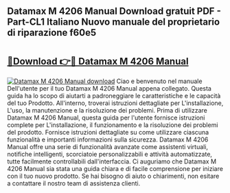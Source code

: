 ## Datamax M 4206 Manual Download gratuit PDF - Part-CL1 Italiano Nuovo manuale del proprietario di riparazione f60e5

# <h2><a href="http://dfeo5u.blite.top/?on=Datamax+M+4206+Manual">🔗Download 👉🔴 Datamax M 4206 Manual</a></h2>

[![Datamax M 4206 Manual download](https://i.imgur.com/lujVjoI.png)](http://dfeo5u.blite.top/?on=Datamax+M+4206+Manual)
Ciao e benvenuto nel manuale Dell'utente per il tuo Datamax M 4206 Manual appena collegato. Questa guida ha lo scopo di aiutarti a padroneggiare le caratteristiche e le capacità del tuo Prodotto. All'interno, troverai istruzioni dettagliate per L'installazione, L'uso, la manutenzione e la risoluzione dei problemi. Prima di utilizzare Datamax M 4206 Manual, questa guida per l'utente fornisce istruzioni complete per L'installazione, il funzionamento e la risoluzione dei problemi del prodotto. Fornisce istruzioni dettagliate su come utilizzare ciascuna funzionalità e importanti informazioni sulla sicurezza. Datamax M 4206 Manual offre una serie di funzionalità avanzate come assistenti virtuali, notifiche intelligenti, scorciatoie personalizzabili e attività automatizzate, tutte facilmente controllabili dall'interfaccia. Ci auguriamo che Datamax M 4206 Manual sia stata una guida chiara e di facile comprensione per iniziare con il tuo nuovo prodotto. Se hai bisogno di aiuto o chiarimenti, non esitare a contattare il nostro team di assistenza clienti.
